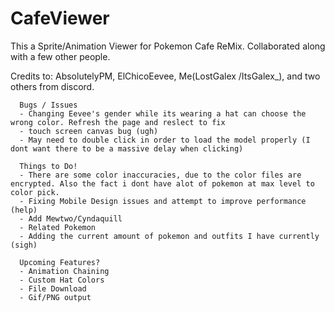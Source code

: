 # CafeViewer
This a Sprite/Animation Viewer for Pokemon Cafe ReMix. Collaborated along with a few other people.

Credits to: AbsolutelyPM, ElChicoEevee, Me(LostGalex /ItsGalex_), and two others from discord.

      Bugs / Issues
      - Changing Eevee's gender while its wearing a hat can choose the wrong color. Refresh the page and reslect to fix
      - touch screen canvas bug (ugh)
      - May need to double click in order to load the model properly (I dont want there to be a massive delay when clicking)

      Things to Do!
      - There are some color inaccuracies, due to the color files are encrypted. Also the fact i dont have alot of pokemon at max level to color pick.
      - Fixing Mobile Design issues and attempt to improve performance (help)
      - Add Mewtwo/Cyndaquill
      - Related Pokemon
      - Adding the current amount of pokemon and outfits I have currently (sigh)

      Upcoming Features?
      - Animation Chaining
      - Custom Hat Colors
      - File Download
      - Gif/PNG output
